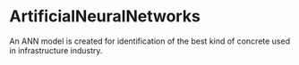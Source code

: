 # ArtificialNeuralNetworks
An ANN model is created for identification of the best kind of  concrete used in infrastructure industry.
